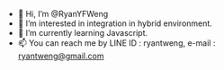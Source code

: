 - 👋 Hi, I’m @RyanYFWeng
- 👀 I’m interested in integration in hybrid environment.
- 🌱 I’m currently learning Javascript.
- 📫 You can reach me by LINE ID : ryantweng, e-mail : ryantweng@gmail.com

<!---
RyanYFWeng/RyanYFWeng is a ✨ special ✨ repository because its `README.md` (this file) appears on your GitHub profile.
You can click the Preview link to take a look at your changes.
--->
